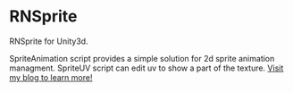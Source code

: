 RNSprite
========

RNSprite for Unity3d.

SpriteAnimation script provides a simple solution for 2d sprite animation managment.
SpriteUV script can edit uv to show a part of the texture.
<a href="http://blog.sina.com.cn/u/2840185437">Visit my blog to learn more!</a>